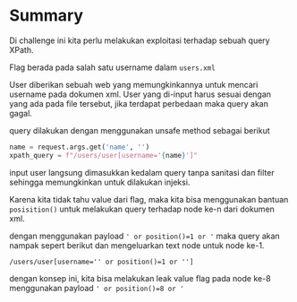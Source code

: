 # Summary 

Di challenge ini kita perlu melakukan exploitasi terhadap sebuah query XPath.

Flag berada pada salah satu username dalam `users.xml`

User diberikan sebuah web yang memungkinkannya untuk mencari username pada dokumen xml. User yang di-input harus sesuai dengan yang ada pada file tersebut, jika terdapat perbedaan maka query akan gagal.

query dilakukan dengan menggunakan unsafe method sebagai berikut

```python
name = request.args.get('name', '')
xpath_query = f"/users/user[username='{name}']"
```

input user langsung dimasukkan kedalam query tanpa sanitasi dan filter sehingga memungkinkan untuk dilakukan injeksi.

Karena kita tidak tahu value dari flag, maka kita bisa menggunakan bantuan `posisition()` untuk melakukan query terhadap node ke-n dari dokumen xml.

dengan menggunakan payload `' or position()=1 or '` maka query akan nampak sepert berikut dan mengeluarkan text node untuk node ke-1.

```xpath
/users/user[username='' or position()=1 or '']
```

dengan konsep ini, kita bisa melakukan leak value flag pada node ke-8 menggunakan payload `' or position()=8 or '`

